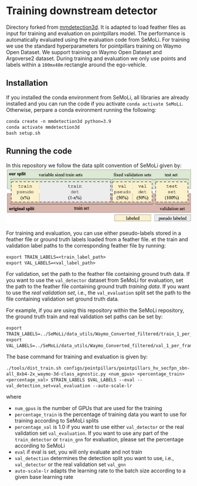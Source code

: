 # Training downstream detector
Directory forked from [mmdetection3d](https://github.com/open-mmlab/mmdetection3d/). It is adapted to load feather files as input for training and evaluation on pointpillars model. The performance is automatically evaluated using the evaluation code from SeMoLi. For training we use the standard hyperparameters for pointpillars training on Waymo Open Dataset. We support training on Waymo Open Dataset and Argoverse2 dataset. During training and evaluation we only use points and labels within a ```100mx40m``` rectangle around the ego-vehicle.

## Installation
If you installed the conda environment from SeMoLi, all libraries are already installed and you can run the code if you activate ```conda activate SeMoLi```. Otherwise, perpare a conda evironment running the following:

```
conda create -n mmdetection3d python=3.9
conda activate mmdetection3d
bash setup.sh
```

## Running the code
In this repository we follow the data split convention of SeMoLi given by:
![data split figure according to SeMoLi](figs/data_splits.jpg)

For training and evaluation, you can use either pseudo-labels stored in a feather file or ground truth labels loaded from a feather file. et the train and validation label paths to the corresponding feather file by running:
```
export TRAIN_LABELS=<train_label_path>
export VAL_LABELS=<val_label_path>
```

For validation, set the path to the feather file containing ground truth data. If you want to use the ```val_detector``` dataset from SeMoLi for evaluation, set the path to the feather file containing ground truth *training data*. If you want to use the *real validation set*, i.e., the ```val_evaluation``` split set the path to the file containing validation set ground truth data. 

For example, if you are using this repository within the SeMoLi repository, the ground truth train and real validation set paths can be set by:

```
export TRAIN_LABELS=../SeMoLi/data_utils/Waymo_Converted_filtered/train_1_per_frame_remove_non_move_remove_far_filtered_version_city_w0.feather
export VAL_LABELS=../SeMoLi/data_utils/Waymo_Converted_filtered/val_1_per_frame_remove_non_move_remove_far_filtered_version_city_w0.feather
```

The base command for training and evaluation is given by:

```
./tools/dist_train.sh configs/pointpillars/pointpillars_hv_secfpn_sbn-all_8xb4-2x_waymo-3d-class_agnostic.py <num_gpus> <percentage_train> <percentage_val> $TRAIN_LABELS $VAL_LABELS --eval --val_detection_set=val_evaluation --auto-scale-lr
```
where
- ```num_gpus``` is the number of GPUs that are used for the training
- ```percentage_train``` is the percentage of training data you want to use for training according to SeMoLi splits
- ```percentage_val``` is 1.0 if you want to use either ```val_detector``` or the real validation set ```val_evaluation```. If you want to use any part of the ```train_detector``` or ```train_gnn``` for evaluation, please set the percentage according to SeMoLi
- ```eval``` if eval is set, you will only evaluate and not train
- ```val_detection``` determines the detection split you want to use, i.e., ```val_detector``` or the real validation set ```val_gnn```
- ```auto-scale-lr``` adapts the learning rate to the batch size according to a given base learning rate



